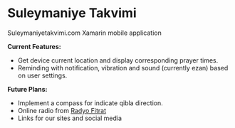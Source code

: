 # Suleymaniye Takvimi
Suleymaniyetakvimi.com Xamarin mobile application

**Current Features:**
* Get device current location and display corresponding prayer times.
* Reminding with notification, vibration and sound (currently ezan) based on user settings.

**Future Plans:**
* Implement a compass for indicate qibla direction.
* Online radio from [Radyo Fitrat](http://www.radyofitrat.com)
* Links for our sites and social media
